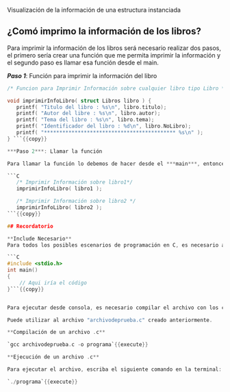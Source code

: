 Visualización de la información de una estructura instanciada

## ¿Comó imprimo  la información de los libros?

Para imprimir la información de los libros será necesario realizar dos pasos, el primero sería crear una función que me permita imprimir la información y el segundo paso es llamar esa función desde el main.



***Paso 1***: Función para imprimir la información del libro 

```C
/* Funcion para Imprimir Información sobre cualquier libro tipo Libro */

void imprimirInfoLibro( struct Libros libro ) {
   printf( "Titulo del libro : %s\n", libro.titulo);
   printf( "Autor del libre : %s\n", libro.autor);
   printf( "Tema del libro : %s\n", libro.tema);
   printf( "Identificador del libro : %d\n", libro.NoLibro);
   printf( "******************************************* %s\n" );
} ```{{copy}}

***Paso 2***: Llamar la función 

Para llamar la función lo debemos de hacer desde el ***main***, entonces, las siguentes dos sentencias, irían antes de cerrar con llave (}) el main.

```C
   /* Imprimir Información sobre libro1*/
   imprimirInfoLibro( libro1 );

   /* Imprimir Información sobre libro2 */
   imprimirInfoLibro( libro2 );
```{{copy}}

## Recordatorio 

**Include Necesario**
Para todos los posibles escenarios de programación en C, es necesario agregar el include y para que ejecutar el código es necesario 1.

```C
#include <stdio.h>
int main()
{
    // Aqui iría el código
}```{{copy}}


Para ejecutar desde consola, es necesario compilar el archivo con los cambios realizados:

Puede utilizar al archivo "archivodeprueba.c" creado anteriormente. 

**Compilación de un archivo .c**

`gcc archivodeprueba.c -o programa`{{execute}}

**Ejecución de un archivo .c**

Para ejecutar el archivo, escriba el siguiente comando en la terminal:

`./programa`{{execute}}
